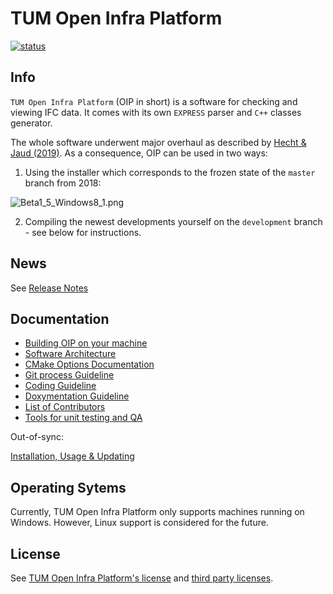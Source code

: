# TUM Open Infra Platform

[![status](https://joss.theoj.org/papers/ab5757cf53fc55c74f4948e8b336a7ca/status.svg)](https://joss.theoj.org/papers/ab5757cf53fc55c74f4948e8b336a7ca)

## Info

`TUM Open Infra Platform` (OIP in short) is a software for checking and viewing IFC data. 
It comes with its own `EXPRESS` parser and `C++` classes generator.

The whole software underwent major overhaul as described by [Hecht & Jaud (2019)](./Documentation/2019_Hecht_Jaud_FBI.pdf).
As a consequence, OIP can be used in two ways:

1. Using the installer which corresponds to the frozen state of the `master` branch from 2018:

![Beta1_5_Windows8_1.png](./Documentation/images/Beta1_5_Windows8_1.png)

2. Compiling the newest developments yourself on the `development` branch - see below for instructions.

## News

See [Release Notes](Documentation/markdown/ReleaseNotes.md)

## Documentation

- [Building OIP on your machine](Documentation/markdown/SetupHelp.md)
- [Software Architecture](Documentation/markdown/SoftwareArchitecture.md)
- [CMake Options Documentation](Documentation/markdown/CMakeOptions.md)
- [Git process Guideline](Documentation/markdown/GitProcess.md)
- [Coding Guideline](Documentation/markdown/CodingGuideline.md)
- [Doxymentation Guideline](Documentation/markdown/DoxygenHelp.md)
- [List of Contributors](Documentation/markdown/Contributors.md)
- [Tools for unit testing and QA](Documentation/markdown/MiniApps.md)

Out-of-sync:

[Installation, Usage & Updating](Documentation/markdown/User.md)

## Operating Sytems
Currently, TUM Open Infra Platform only supports machines running on Windows. However, Linux support is considered for the future.

## License

See [TUM Open Infra Platform's license](./LICENSE) and [third party licenses](./Licenses/readme.md).
